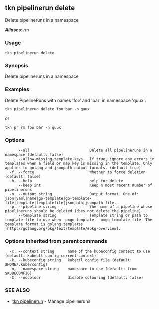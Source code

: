 ## tkn pipelinerun delete

Delete pipelineruns in a namespace

***Aliases**: rm*

### Usage

```
tkn pipelinerun delete
```

### Synopsis

Delete pipelineruns in a namespace

### Examples

Delete PipelineRuns with names 'foo' and 'bar' in namespace 'quux':

    tkn pipelinerun delete foo bar -n quux

or

    tkn pr rm foo bar -n quux


### Options

```
      --all                           Delete all pipelineruns in a namespace (default: false)
      --allow-missing-template-keys   If true, ignore any errors in templates when a field or map key is missing in the template. Only applies to golang and jsonpath output formats. (default true)
  -f, --force                         Whether to force deletion (default: false)
  -h, --help                          help for delete
      --keep int                      Keep n most recent number of pipelineruns
  -o, --output string                 Output format. One of: json|yaml|name|go-template|go-template-file|template|templatefile|jsonpath|jsonpath-file.
  -p, --pipeline string               The name of a pipeline whose pipelineruns should be deleted (does not delete the pipeline)
      --template string               Template string or path to template file to use when -o=go-template, -o=go-template-file. The template format is golang templates [http://golang.org/pkg/text/template/#pkg-overview].
```

### Options inherited from parent commands

```
  -c, --context string      name of the kubeconfig context to use (default: kubectl config current-context)
  -k, --kubeconfig string   kubectl config file (default: $HOME/.kube/config)
  -n, --namespace string    namespace to use (default: from $KUBECONFIG)
  -C, --nocolour            disable colouring (default: false)
```

### SEE ALSO

* [tkn pipelinerun](tkn_pipelinerun.md)	 - Manage pipelineruns


